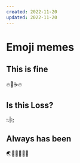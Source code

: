 ```yaml
---
created: 2022-11-20
updated: 2022-11-20
---
```

# Emoji memes

## This is fine

🔥🐶☕️🔥

## Is this Loss?

~~:.|:;~~

## Always has been

🌏🧑‍🚀🔫🧑‍🚀

